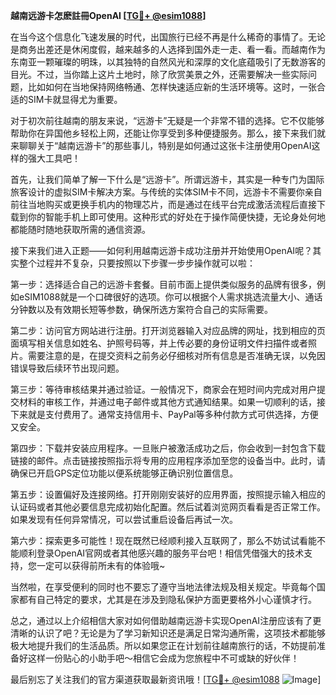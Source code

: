 **越南远游卡怎麽註冊OpenAI [[TG💪+ @esim1088](https://t.me/s/esim1088)]**

在当今这个信息化飞速发展的时代，出国旅行已经不再是什么稀奇的事情了。无论是商务出差还是休闲度假，越来越多的人选择到国外走一走、看一看。而越南作为东南亚一颗璀璨的明珠，以其独特的自然风光和深厚的文化底蕴吸引了无数游客的目光。不过，当你踏上这片土地时，除了欣赏美景之外，还需要解决一些实际问题，比如如何在当地保持网络畅通、怎样快速适应新的生活环境等。这时，一张合适的SIM卡就显得尤为重要。

对于初次前往越南的朋友来说，“远游卡”无疑是一个非常不错的选择。它不仅能够帮助你在异国他乡轻松上网，还能让你享受到多种便捷服务。那么，接下来我们就来聊聊关于“越南远游卡”的那些事儿，特别是如何通过这张卡注册使用OpenAI这样的强大工具吧！

首先，让我们简单了解一下什么是“远游卡”。所谓远游卡，其实是一种专门为国际旅客设计的虚拟SIM卡解决方案。与传统的实体SIM卡不同，远游卡不需要你亲自前往当地购买或更换手机内的物理芯片，而是通过在线平台完成激活流程后直接下载到你的智能手机上即可使用。这种形式的好处在于操作简便快捷，无论身处何地都能随时随地获取所需的通信资源。

接下来我们进入正题——如何利用越南远游卡成功注册并开始使用OpenAI呢？其实整个过程并不复杂，只要按照以下步骤一步步操作就可以啦：

第一步：选择适合自己的远游卡套餐。目前市面上提供类似服务的品牌有很多，例如eSIM1088就是一个口碑很好的选项。你可以根据个人需求挑选流量大小、通话分钟数以及有效期长短等参数，确保所选方案符合自己的实际需要。

第二步：访问官方网站进行注册。打开浏览器输入对应品牌的网址，找到相应的页面填写相关信息如姓名、护照号码等，并上传必要的身份证明文件扫描件或者照片。需要注意的是，在提交资料之前务必仔细核对所有信息是否准确无误，以免因错误导致后续环节出现问题。

第三步：等待审核结果并通过验证。一般情况下，商家会在短时间内完成对用户提交材料的审核工作，并通过电子邮件或其他方式通知结果。如果一切顺利的话，接下来就是支付费用了。通常支持信用卡、PayPal等多种付款方式可供选择，方便又安全。

第四步：下载并安装应用程序。一旦账户被激活成功之后，你会收到一封包含下载链接的邮件。点击链接按照指示将专用的应用程序添加至您的设备当中。此时，请确保已开启GPS定位功能以便系统能够正确识别位置信息。

第五步：设置偏好及连接网络。打开刚刚安装好的应用界面，按照提示输入相应的认证码或者其他必要信息完成初始化配置。然后试着浏览网页看看是否正常工作。如果发现有任何异常情况，可以尝试重启设备后再试一次。

第六步：探索更多可能性！现在既然已经顺利接入互联网了，那么不妨试试看能不能顺利登录OpenAI官网或者其他感兴趣的服务平台吧！相信凭借强大的技术支持，您一定可以获得前所未有的体验哦~

当然啦，在享受便利的同时也不要忘了遵守当地法律法规及相关规定。毕竟每个国家都有自己特定的要求，尤其是在涉及到隐私保护方面更要格外小心谨慎才行。

总之，通过以上介绍相信大家对如何借助越南远游卡实现OpenAI注册应该有了更清晰的认识了吧？无论是为了学习新知识还是满足日常沟通所需，这项技术都能够极大地提升我们的生活品质。所以如果您正在计划前往越南旅行的话，不妨提前准备好这样一份贴心的小助手吧～相信它会成为您旅程中不可或缺的好伙伴！

最后别忘了关注我们的官方渠道获取最新资讯哦！[[TG💪+ @esim1088](https://t.me/s/esim1088) ![Image](https://i.postimg.cc/4NQfJmqS/Snipaste-2025-05-13-00-14-12.png)]